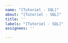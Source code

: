 ```yaml
---
name: "[Tutoriel - SQL]"
about: "[Tutoriel - SQL]"
title: ''
labels: "[Tutoriel - SQL]"
assignees: ''

---
```




